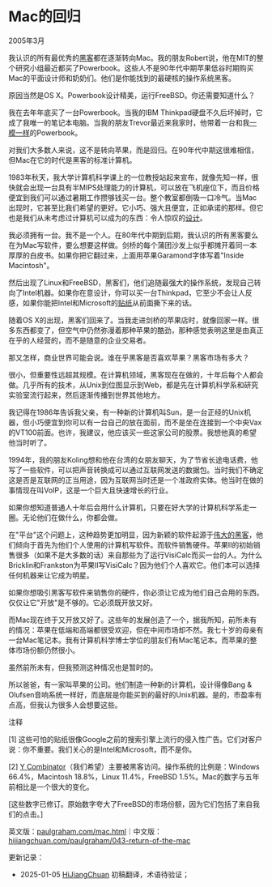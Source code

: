 



# Mac的回归

2005年3月

我认识的所有最优秀的[黑客](https://hijiangchuan.com/paulgraham/027-The-Word-Hacker)都在逐渐转向Mac。我的朋友Robert说，他在MIT的整个研究小组最近都买了Powerbook。这些人不是90年代中期苹果低谷时期购买Mac的平面设计师和奶奶们。他们是你能找到的最硬核的操作系统黑客。

原因当然是OS X。Powerbook设计精美，运行FreeBSD。你还需要知道什么？

我在去年年底买了一台Powerbook。当我的IBM Thinkpad硬盘不久后坏掉时，它成了我唯一的笔记本电脑。当我的朋友Trevor最近来我家时，他带着一台和我[一模一样](https://hijiangchuan.com/paulgraham/EXTRA048-Trevor-with-Powerbooks)的Powerbook。

对我们大多数人来说，这不是转向苹果，而是回归。在90年代中期这很难相信，但Mac在它的时代是黑客的标准计算机。

1983年秋天，我大学计算机科学课上的一位教授站起来宣布，就像先知一样，很快就会出现一台具有半MIPS处理能力的计算机，可以放在飞机座位下，而且价格便宜到我们可以通过暑期工作攒够钱买一台。整个教室都倒吸一口冷气。当Mac出现时，它甚至比我们希望的更好。它小巧、强大且便宜，正如承诺的那样。但它也是我们从未考虑过计算机可以成为的东西：令人惊叹的[设计](https://hijiangchuan.com/paulgraham/014-Taste-for-Makers)。

我必须拥有一台。我不是一个人。在80年代中期到后期，我认识的所有黑客要么在为Mac写软件，要么想要这样做。剑桥的每个蒲团沙发上似乎都摊开着同一本厚厚的白皮书。如果你把它翻过来，上面用苹果Garamond字体写着"Inside Macintosh"。

然后出现了Linux和FreeBSD，黑客们，他们追随最强大的操作系统，发现自己转向了Intel机器。如果你在意设计，你可以买一台Thinkpad，它至少不会让人反感，如果你能把Intel和Microsoft的[贴纸](https://hijiangchuan.com/paulgraham/EXTRA014-Designed-for-Microsoft-Windows)从前面撕下来的话。

随着OS X的出现，黑客们回来了。当我走进剑桥的苹果店时，就像回家一样。很多东西都变了，但空气中仍然弥漫着那种苹果的酷劲，那种感觉表明这里是由真正在乎的人经营的，而不是随意的企业交易者。

那又怎样，商业世界可能会说。谁在乎黑客是否喜欢苹果？黑客市场有多大？

很小，但重要性远超其规模。在计算机领域，黑客现在在做的，十年后每个人都会做。几乎所有的技术，从Unix到位图显示到Web，都是先在计算机科学系和研究实验室流行起来，然后逐渐传播到世界其他地方。

我记得在1986年告诉我父亲，有一种新的计算机叫Sun，是一台正经的Unix机器，但小巧便宜到你可以有一台自己的放在面前，而不是坐在连接到一个中央Vax的VT100前面。也许，我建议，他应该买一些这家公司的股票。我想他真的希望他当时听了。

1994年，我的朋友Koling想和他在台湾的女朋友聊天，为了节省长途电话费，他写了一些软件，可以把声音转换成可以通过互联网发送的数据包。当时我们不确定这是否是互联网的正当用途，因为互联网当时还是一个准政府实体。他当时在做的事情现在叫VoIP，这是一个巨大且快速增长的行业。

如果你想知道普通人十年后会用什么计算机，只要在好大学的计算机科学系走一圈。无论他们在做什么，你都会做。

在"平台"这个问题上，这种趋势更加明显，因为新颖的软件起源于[伟大的黑客](https://hijiangchuan.com/paulgraham/030-Great-Hackers)，他们倾向于首先为他们个人使用的计算机写软件。而软件销售硬件。苹果II的初始销售很多（如果不是大多数的话）来自那些为了运行VisiCalc而买一台的人。为什么Bricklin和Frankston为苹果II写VisiCalc？因为他们个人喜欢它。他们本可以选择任何机器来让它成为明星。

如果你想吸引黑客写软件来销售你的硬件，你必须让它成为他们自己会用的东西。仅仅让它"开放"是不够的。它必须既开放又好。

而Mac现在终于又开放又好了。这些年的发展创造了一个，据我所知，前所未有的情况：苹果在低端和高端都很受欢迎，但在中间市场却不然。我七十岁的母亲有一台Mac笔记本。我有计算机科学博士学位的朋友们有Mac笔记本。而苹果的整体市场份额仍然很小。

虽然前所未有，但我预测这种情况也是暂时的。

所以爸爸，有一家叫苹果的公司。他们制造一种新的计算机，设计得像Bang & Olufsen音响系统一样好，而底层是你能买到的最好的Unix机器。是的，市盈率有点高，但我认为很多人会想要这些。

注释

[1] 这些可怕的贴纸很像Google之前的搜索引擎上流行的侵入性广告。它们对客户说：你不重要。我们关心的是Intel和Microsoft，而不是你。

[2] [Y Combinator](http://ycombinator.com)（我们希望）主要被黑客访问。操作系统的比例是：Windows 66.4%，Macintosh 18.8%，Linux 11.4%，FreeBSD 1.5%。Mac的数字与五年前相比是一个很大的变化。

[这些数字已修订。原始数字夸大了FreeBSD的市场份额，因为它们包括了来自我们的点击。]

英文版：[paulgraham.com/mac.html](https://paulgraham.com/mac.html)｜中文版：[hijiangchuan.com/paulgraham/043-return-of-the-mac](https://hijiangchuan.com/paulgraham/043-return-of-the-mac)

更新记录：
- 2025-01-05 [HiJiangChuan](https://hijiangchuan.com) 初稿翻译，术语待验证；
